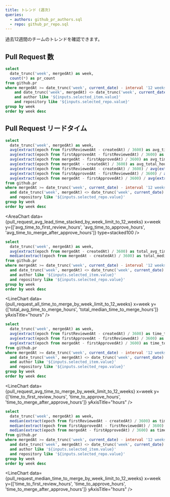 ```yaml
---
title: トレンド (週次)
queries:
  - authors: github_pr_authors.sql
  - repo: github_pr_repo.sql
---
```


<Dropdown name=selected_item data={authors} value=author>
    <DropdownOption value="%" valueLabel="全ての author"/>
</Dropdown>

<Dropdown name=selected_repo data={repo} value=repository>
    <DropdownOption value="%" valueLabel="全ての repo"/>
</Dropdown>

過去12週間のチームのトレンドを確認できます。

## Pull Request 数

```sql pull_request_count_by_week_limit_to_12_weeks
select
  date_trunc('week', mergedAt) as week,
  count(*) as pr_count
from github.pr
where mergedAt >= date_trunc('week', current_date) - interval '12 weeks'
    and date_trunc('week', mergedAt) <> date_trunc('week', current_date)
    and author like '${inputs.selected_item.value}'
    and repository like '${inputs.selected_repo.value}'
group by week
order by week desc
```

<LineChart
    data={pull_request_count_by_week_limit_to_12_weeks}
    x=week
    y=pr_count
    xAxisTitle="week"
    yAxisTitle="count"
/>

## Pull Request リードタイム

```sql pull_request_avg_lead_time_stacked_by_week_limit_to_12_weeks
select
  date_trunc('week', mergedAt) as week,
  avg(extract(epoch from firstReviewedAt - createdAt) / 3600) as avg_time_to_first_review_hours,
  avg(extract(epoch from firstApprovedAt - firstReviewedAt) / 3600) as avg_time_to_approve_hours,
  avg(extract(epoch from mergedAt - firstApprovedAt) / 3600) as avg_time_to_merge_after_approve_hours,
  avg(extract(epoch from mergedAt - createdAt) / 3600) as avg_total_hours,
  avg(extract(epoch from firstReviewedAt - createdAt) / 3600) / avg(extract(epoch from mergedAt - createdAt) / 3600) as avg_time_to_first_review_hours_pct,
  avg(extract(epoch from firstApprovedAt - firstReviewedAt) / 3600) / avg(extract(epoch from mergedAt - createdAt) / 3600) as avg_time_to_approve_hours_pct,
  avg(extract(epoch from mergedAt - firstApprovedAt) / 3600) / avg(extract(epoch from mergedAt - createdAt) / 3600) as avg_time_to_merge_after_approve_hours_pct
from github.pr
where mergedAt >= date_trunc('week', current_date) - interval '12 weeks'
  and date_trunc('week', mergedAt) <> date_trunc('week', current_date)
  and repository like '${inputs.selected_repo.value}'
group by week
order by week desc
```

<AreaChart
    data={pull_request_avg_lead_time_stacked_by_week_limit_to_12_weeks}
    x=week
    y={['avg_time_to_first_review_hours', 'avg_time_to_approve_hours', 'avg_time_to_merge_after_approve_hours']}
    type=stacked100
/>

<Tabs>

<Tab label="ALL">

```sql pull_request_all_time_to_merge_by_week_limit_to_12_weeks
select
  date_trunc('week', mergedAt) as week,
  avg(extract(epoch from mergedAt - createdAt) / 3600) as total_avg_time_to_merge_hours,
  median(extract(epoch from mergedAt - createdAt) / 3600) as total_median_time_to_merge_hours
from github.pr
where mergedAt >= date_trunc('week', current_date) - interval '12 weeks'
  and date_trunc('week', mergedAt) <> date_trunc('week', current_date)
  and author like '${inputs.selected_item.value}'
  and repository like '${inputs.selected_repo.value}'
group by week
order by week desc
```

<LineChart
    data={pull_request_all_time_to_merge_by_week_limit_to_12_weeks}
    x=week
    y={['total_avg_time_to_merge_hours', 'total_median_time_to_merge_hours']}
    yAxisTitle="hours"
/>

</Tab>

<Tab label="Average">

```sql pull_request_avg_time_to_merge_by_week_limit_to_12_weeks
select
  date_trunc('week', mergedAt) as week,
  avg(extract(epoch from firstReviewedAt - createdAt) / 3600) as time_to_first_review_hours,
  avg(extract(epoch from firstApprovedAt - firstReviewedAt) / 3600) as time_to_approve_hours,
  avg(extract(epoch from mergedAt - firstApprovedAt) / 3600) as time_to_merge_after_approve_hours
from github.pr
where mergedAt >= date_trunc('week', current_date) - interval '12 weeks'
  and date_trunc('week', mergedAt) <> date_trunc('week', current_date)
  and author like '${inputs.selected_item.value}'
  and repository like '${inputs.selected_repo.value}'
group by week
order by week desc
```

<LineChart
    data={pull_request_avg_time_to_merge_by_week_limit_to_12_weeks}
    x=week
    y={['time_to_first_review_hours', 'time_to_approve_hours', 'time_to_merge_after_approve_hours']}
    yAxisTitle="hours"
/>

</Tab>

<Tab label="Median">

```sql pull_request_median_time_to_merge_by_week_limit_to_12_weeks
select
  date_trunc('week', mergedAt) as week,
  median(extract(epoch from firstReviewedAt - createdAt) / 3600) as time_to_first_review_hours,
  median(extract(epoch from firstApprovedAt - firstReviewedAt) / 3600) as time_to_approve_hours,
  median(extract(epoch from mergedAt - firstApprovedAt) / 3600) as time_to_merge_after_approve_hours
from github.pr
where mergedAt >= date_trunc('week', current_date) - interval '12 weeks'
  and date_trunc('week', mergedAt) <> date_trunc('week', current_date)
  and author like '${inputs.selected_item.value}'
  and repository like '${inputs.selected_repo.value}'
group by week
order by week desc
```

<LineChart
data={pull_request_median_time_to_merge_by_week_limit_to_12_weeks}
x=week
y={['time_to_first_review_hours', 'time_to_approve_hours', 'time_to_merge_after_approve_hours']}
yAxisTitle="hours"
/>

</Tab>

</Tabs>
